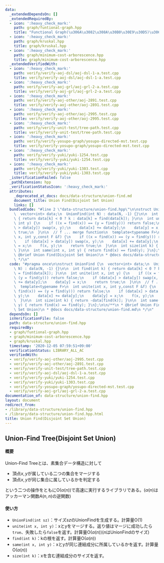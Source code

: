 ```yaml
---
data:
  _extendedDependsOn: []
  _extendedRequiredBy:
  - icon: ':heavy_check_mark:'
    path: graph/funtional-graph.hpp
    title: "Functional Graph(\u306A\u3082\u308A\u30B0\u30E9\u30D5)\u306E\u5206\u89E3"
  - icon: ':heavy_check_mark:'
    path: graph/kruskal.hpp
    title: graph/kruskal.hpp
  - icon: ':heavy_check_mark:'
    path: graph/minimum-cost-arborescence.hpp
    title: graph/minimum-cost-arborescence.hpp
  _extendedVerifiedWith:
  - icon: ':heavy_check_mark:'
    path: verify/verify-aoj-dsl/aoj-dsl-1-a.test.cpp
    title: verify/verify-aoj-dsl/aoj-dsl-1-a.test.cpp
  - icon: ':heavy_check_mark:'
    path: verify/verify-aoj-grl/aoj-grl-2-a.test.cpp
    title: verify/verify-aoj-grl/aoj-grl-2-a.test.cpp
  - icon: ':heavy_check_mark:'
    path: verify/verify-aoj-other/aoj-2891.test.cpp
    title: verify/verify-aoj-other/aoj-2891.test.cpp
  - icon: ':heavy_check_mark:'
    path: verify/verify-aoj-other/aoj-2995.test.cpp
    title: verify/verify-aoj-other/aoj-2995.test.cpp
  - icon: ':heavy_check_mark:'
    path: verify/verify-unit-test/tree-path.test.cpp
    title: verify/verify-unit-test/tree-path.test.cpp
  - icon: ':heavy_check_mark:'
    path: verify/verify-yosupo-graph/yosupo-directed-mst.test.cpp
    title: verify/verify-yosupo-graph/yosupo-directed-mst.test.cpp
  - icon: ':heavy_check_mark:'
    path: verify/verify-yuki/yuki-1254.test.cpp
    title: verify/verify-yuki/yuki-1254.test.cpp
  - icon: ':heavy_check_mark:'
    path: verify/verify-yuki/yuki-1303.test.cpp
    title: verify/verify-yuki/yuki-1303.test.cpp
  _isVerificationFailed: false
  _pathExtension: hpp
  _verificationStatusIcon: ':heavy_check_mark:'
  attributes:
    _deprecated_at_docs: docs/data-structure/union-find.md
    document_title: Union Find(Disjoint Set Union)
    links: []
  bundledCode: "#line 2 \"data-structure/union-find.hpp\"\n\nstruct UnionFind {\n\
    \  vector<int> data;\n  UnionFind(int N) : data(N, -1) {}\n\n  int find(int k)\
    \ { return data[k] < 0 ? k : data[k] = find(data[k]); }\n\n  int unite(int x,\
    \ int y) {\n    if ((x = find(x)) == (y = find(y))) return false;\n    if (data[x]\
    \ > data[y]) swap(x, y);\n    data[x] += data[y];\n    data[y] = x;\n    return\
    \ true;\n  }\n\n  // f ... merge function\n  template<typename F>\n  int unite(int\
    \ x, int y,const F &f) {\n    if ((x = find(x)) == (y = find(y))) return false;\n\
    \    if (data[x] > data[y]) swap(x, y);\n    data[x] += data[y];\n    data[y]\
    \ = x;\n    f(x, y);\n    return true;\n  }\n\n  int size(int k) { return -data[find(k)];\
    \ }\n\n  int same(int x, int y) { return find(x) == find(y); }\n};\n\n/**\n *\
    \ @brief Union Find(Disjoint Set Union)\n * @docs docs/data-structure/union-find.md\n\
    \ */\n"
  code: "#pragma once\n\nstruct UnionFind {\n  vector<int> data;\n  UnionFind(int\
    \ N) : data(N, -1) {}\n\n  int find(int k) { return data[k] < 0 ? k : data[k]\
    \ = find(data[k]); }\n\n  int unite(int x, int y) {\n    if ((x = find(x)) ==\
    \ (y = find(y))) return false;\n    if (data[x] > data[y]) swap(x, y);\n    data[x]\
    \ += data[y];\n    data[y] = x;\n    return true;\n  }\n\n  // f ... merge function\n\
    \  template<typename F>\n  int unite(int x, int y,const F &f) {\n    if ((x =\
    \ find(x)) == (y = find(y))) return false;\n    if (data[x] > data[y]) swap(x,\
    \ y);\n    data[x] += data[y];\n    data[y] = x;\n    f(x, y);\n    return true;\n\
    \  }\n\n  int size(int k) { return -data[find(k)]; }\n\n  int same(int x, int\
    \ y) { return find(x) == find(y); }\n};\n\n/**\n * @brief Union Find(Disjoint\
    \ Set Union)\n * @docs docs/data-structure/union-find.md\n */\n"
  dependsOn: []
  isVerificationFile: false
  path: data-structure/union-find.hpp
  requiredBy:
  - graph/funtional-graph.hpp
  - graph/minimum-cost-arborescence.hpp
  - graph/kruskal.hpp
  timestamp: '2020-12-05 07:59:51+09:00'
  verificationStatus: LIBRARY_ALL_AC
  verifiedWith:
  - verify/verify-aoj-other/aoj-2995.test.cpp
  - verify/verify-aoj-other/aoj-2891.test.cpp
  - verify/verify-unit-test/tree-path.test.cpp
  - verify/verify-aoj-dsl/aoj-dsl-1-a.test.cpp
  - verify/verify-yuki/yuki-1254.test.cpp
  - verify/verify-yuki/yuki-1303.test.cpp
  - verify/verify-yosupo-graph/yosupo-directed-mst.test.cpp
  - verify/verify-aoj-grl/aoj-grl-2-a.test.cpp
documentation_of: data-structure/union-find.hpp
layout: document
redirect_from:
- /library/data-structure/union-find.hpp
- /library/data-structure/union-find.hpp.html
title: Union Find(Disjoint Set Union)
---
```

## Union-Find Tree(Disjoint Set Union)

#### 概要

Union-Find Treeとは、素集合データ構造に対して

- 頂点$x,y$が属している二つの集合をマージする
- 頂点$x,y$が同じ集合に属しているかを判定する

という二つの操作をともに$\mathrm{O}(\alpha(n))$で高速に実行するライブラリである。($\alpha(n)$はアッカーマン関数$A(n, n)$の逆関数)

#### 使い方

- `UnionFind(int sz)`：サイズ$sz$のUnionFindを生成する。計算量$\mathrm{O}(1)$
- `unite(int x, int y)`：xとyをマージする。返り値はマージに成功したら`true`、失敗したら`false`を返す。計算量$\mathrm{O}(\alpha(n))$($n$はUnionFindのサイズ)
- `find(int k)`：kの根を返す。計算量$\mathrm{O}(\alpha(n))$
- `same(int x, int y)`：xとyが同じ連結成分に所属しているかを返す。計算量$\mathrm{O}(\alpha(n))$
- `size(int k)`：xを含む連結成分のサイズを返す。
